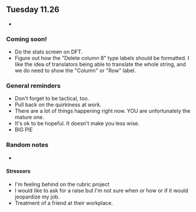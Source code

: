 ## Tuesday 11.26

- 

### Coming soon!

- Do the stats screen on DFT.
- Figure out how the "Delete column 8" type labels should be formatted. I like the idea of translators being able to translate the whole string, and we do need to show the "Column" or "Row" label.

### General reminders

- Don't forget to be tactical, too.
- Pull back on the quirkiness at work.
- There are a lot of things happening right now. YOU are unfortunately the mature one.
- It's ok to be hopeful. It doesn't make you less wise.
- BIG PIE

### Random notes

-

#### Stressors

- I'm feeling behind on the rubric project
- I would like to ask for a raise but I'm not sure when or how or if it would jeopardize my job.
- Treatment of a friend at their workplace.